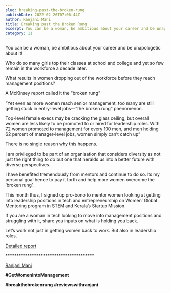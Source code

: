 ```yaml
---
slug: breaking-past-the-broken-rung
publishDate: 2022-02-26T07:06:44Z
author: Ranjani Mani
title: Breaking past the Broken Rung 
excerpt: You can be a woman, be ambitious about your career and be unapologetic about it! Who do so many girls top their classes at school and college and yet so few remain in the workforce a decade later. What results in women dropping out of the workforce before they reach management positions? A McKinsey report  ... 
category: 11
---
```


You can be a woman, be ambitious about your career and be unapologetic about it!

Who do so many girls top their classes at school and college and yet so few remain in the workforce a decade later.

What results in women dropping out of the workforce before they reach management positions?

A McKinsey report called it the “broken rung”

“Yet even as more women reach senior management, too many are still getting stuck in entry-level jobs—”the broken rung” phenomenon.

Top-level female execs may be cracking the glass ceiling, but overall women are less likely to be promoted to or hired for leadership roles. With 72 women promoted to management for every 100 men, and men holding 62 percent of manager-level jobs, women simply can’t catch up”

There is no single reason why this happens.

I am privileged to be part of an organisation that considers diversity as not just the right thing to do but one that heralds us into a better future with diverse perspectives.

I have benefited tremendously from mentors and continue to do so. Its my personal goal hence to pay it forth and help more women overcome the ‘broken rung’.

This month thus, I signed up pro-bono to mentor women looking at getting into leadership positions in tech and entrepreneurship on Women’ Global Mentoring program in STEM and Kerala’s Startup Mission.

If you are a woman in tech looking to move into management positions and struggling with it, share you inputs on what is holding you back.

Let’s work not just in getting women back to work. But also in leadership roles.

[Detailed report](https://womenintheworkplace.com/) 

\*\*\*\*\*\*\*\*\*\*\*\*\*\*\*\*\*\*\*\*\*\*\*\*\*\*\*\*\*\*\*\*\*\*\*\*\*\*\*\*

[Ranjani Mani](https://www.linkedin.com/feed/#)

**#GetWomenintoManagement**

**#breakthebrokenrung** **#reviewswithranjani**